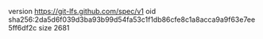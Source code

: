version https://git-lfs.github.com/spec/v1
oid sha256:2da5d6f039d3ba93b99d54fa53c1f1db86cfe8c1a8acca9a9f63e7ee5ff6df2c
size 2681
